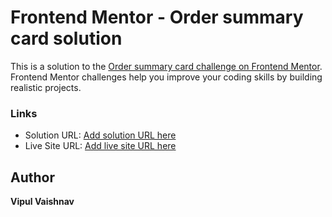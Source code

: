 # Frontend Mentor - Order summary card solution

This is a solution to the [Order summary card challenge on Frontend Mentor](https://www.frontendmentor.io/challenges/order-summary-component-QlPmajDUj). Frontend Mentor challenges help you improve your coding skills by building realistic projects.

### Links

- Solution URL: [Add solution URL here](https://www.frontendmentor.io/solutions/position-flexbox-scss-html-ut-j6wHr-)
- Live Site URL: [Add live site URL here](https://order-summary-fm-new.netlify.app/)

## Author

**Vipul Vaishnav**
